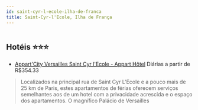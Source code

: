 ```yaml
---
id: saint-cyr-l-ecole-ilha-de-franca
title: Saint-Cyr-l'Ecole, Ilha de França
---
```


<center><img src="http://photos.hotelbeds.com/giata/17/171776/171776a_hb_a_001.jpg" alt="" /></center>


## Hotéis ⭐️⭐️⭐️

-    [Appart'City Versailles Saint Cyr l'Ecole - Appart Hôtel](https://www.hurb.com/aud/https://www.hurb.com/hoteis/saint-cyr-l-ecole/appart-city-versailles-saint-cyr-l-ecole-appart-hotel-JNP-JP043626?cmp=18055) Diárias a partir de R$354.33
   > Localizados na principal rua de Saint Cyr L&apos;Ecole e a pouco mais de 25 km de Paris, estes apartamentos de férias oferecem serviços semelhantes aos de um hotel com a privacidade acrescida e o espaço dos apartamentos. O magnífico Palácio de Versailles 
